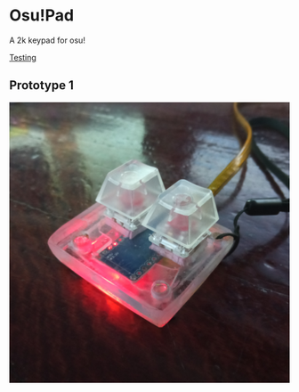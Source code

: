 # Osu!Pad
 A 2k keypad for osu!
 
 [Testing](https://youtu.be/cbt6duyYUWE)
 
 ## Prototype 1
<p align="center">
   <img src="prototype.png" width="600px">
</p>

